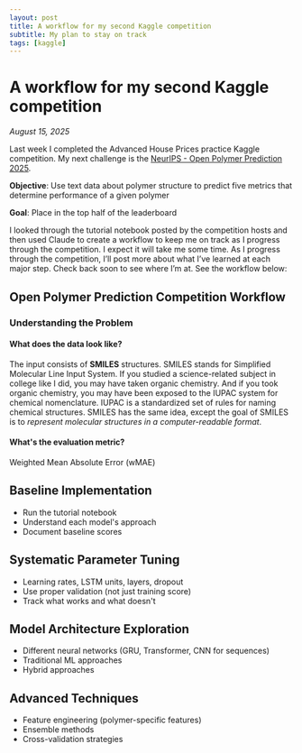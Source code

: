 ```yaml
---
layout: post
title: A workflow for my second Kaggle competition
subtitle: My plan to stay on track 
tags: [kaggle]
---
```


# A workflow for my second Kaggle competition

*August 15, 2025*

Last week I completed the Advanced House Prices practice Kaggle competition. My next challenge is the 
[NeurIPS - Open Polymer Prediction 2025](https://www.kaggle.com/competitions/neurips-open-polymer-prediction-2025). 

**Objective**: Use text data about polymer structure to predict five metrics that determine performance of a given polymer

**Goal**: Place in the top half of the leaderboard

I looked through the tutorial notebook posted by the competition hosts and then used Claude to create a workflow 
to keep me on track as I progress through the competition. I expect it will take me some time. As I progress 
through the competition, I’ll post more about what I’ve learned at each major step. 
Check back soon to see where I’m at. See the workflow below:

## Open Polymer Prediction Competition Workflow

### Understanding the Problem

#### What does the data look like? 

The input consists of **SMILES** structures. SMILES stands for Simplified Molecular Line Input System. 
If you studied a science-related subject in college like I did, you may have taken organic chemistry. 
And if you took organic chemistry, you may have been exposed to the IUPAC system for chemical nomenclature. 
IUPAC is a standardized set of rules for naming chemical structures. 
SMILES has the same idea, except the goal of SMILES is to _represent molecular structures in a computer-readable format_.

#### What's the evaluation metric?

Weighted Mean Absolute Error (wMAE)

## Baseline Implementation

* Run the tutorial notebook
* Understand each model's approach
* Document baseline scores

## Systematic Parameter Tuning

* Learning rates, LSTM units, layers, dropout
* Use proper validation (not just training score)
* Track what works and what doesn't

## Model Architecture Exploration

* Different neural networks (GRU, Transformer, CNN for sequences)
* Traditional ML approaches
* Hybrid approaches

## Advanced Techniques

* Feature engineering (polymer-specific features)
* Ensemble methods
* Cross-validation strategies



